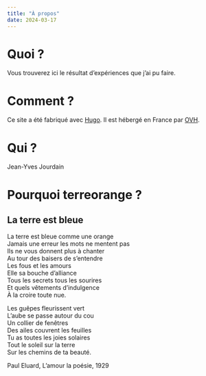 ```yaml
---
title: "À propos"
date: 2024-03-17
---
```


# Quoi ?

Vous trouverez ici le résultat d’expériences que j’ai pu faire.


# Comment ?

Ce site a été fabriqué avec [Hugo](https://gohugo.io). Il est hébergé en France par [OVH](https://www.ovhcloud.com/fr/).


# Qui ?

Jean-Yves Jourdain


# Pourquoi terreorange ?

## La terre est bleue

La terre est bleue comme une orange  
Jamais une erreur les mots ne mentent pas  
Ils ne vous donnent plus à chanter  
Au tour des baisers de s’entendre  
Les fous et les amours  
Elle sa bouche d’alliance  
Tous les secrets tous les sourires  
Et quels vêtements d’indulgence  
À la croire toute nue.

Les guêpes fleurissent vert  
L’aube se passe autour du cou  
Un collier de fenêtres  
Des ailes couvrent les feuilles  
Tu as toutes les joies solaires  
Tout le soleil sur la terre  
Sur les chemins de ta beauté.

Paul Eluard, L’amour la poésie, 1929